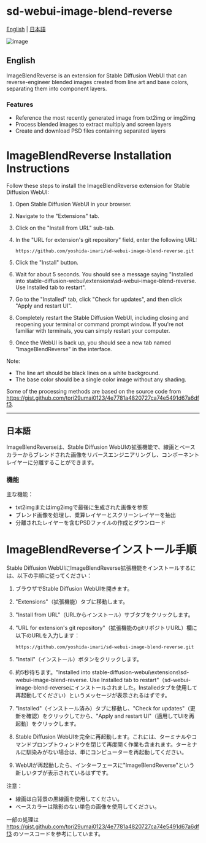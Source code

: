 # sd-webui-image-blend-reverse
[English](#english) | [日本語](#日本語)

![image](https://github.com/user-attachments/assets/7995cb80-d916-4663-a80c-12a8fa02af31)

## English

ImageBlendReverse is an extension for Stable Diffusion WebUI that can reverse-engineer blended images created from line art and base colors, separating them into component layers.

### Features

* Reference the most recently generated image from txt2img or img2img
* Process blended images to extract multiply and screen layers
* Create and download PSD files containing separated layers

# ImageBlendReverse Installation Instructions

Follow these steps to install the ImageBlendReverse extension for Stable Diffusion WebUI:

1. Open Stable Diffusion WebUI in your browser.

2. Navigate to the "Extensions" tab.

3. Click on the "Install from URL" sub-tab.

4. In the "URL for extension's git repository" field, enter the following URL:
   ```
   https://github.com/yoshida-imari/sd-webui-image-blend-reverse.git
   ```
5. Click the "Install" button.

6. Wait for about 5 seconds. You should see a message saying "Installed into stable-diffusion-webui\extensions\sd-webui-image-blend-reverse. Use Installed tab to restart".

7. Go to the "Installed" tab, click "Check for updates", and then click "Apply and restart UI".

8. Completely restart the Stable Diffusion WebUI, including closing and reopening your terminal or command prompt window. If you're not familiar with terminals, you can simply restart your computer.

9. Once the WebUI is back up, you should see a new tab named "ImageBlendReverse" in the interface.

Note:
- The line art should be black lines on a white background.
- The base color should be a single color image without any shading.

Some of the processing methods are based on the source code from https://gist.github.com/tori29umai0123/4e7781a4820727ca74e5491d67a6dff3.

---

## 日本語

ImageBlendReverseは、Stable Diffusion WebUIの拡張機能で、線画とベースカラーからブレンドされた画像をリバースエンジニアリングし、コンポーネントレイヤーに分離することができます。

### 機能

主な機能：
* txt2imgまたはimg2imgで最後に生成された画像を参照
* ブレンド画像を処理し、乗算レイヤーとスクリーンレイヤーを抽出
* 分離されたレイヤーを含むPSDファイルの作成とダウンロード


# ImageBlendReverseインストール手順

Stable Diffusion WebUIにImageBlendReverse拡張機能をインストールするには、以下の手順に従ってください：

1. ブラウザでStable Diffusion WebUIを開きます。

2. "Extensions"（拡張機能）タブに移動します。

3. "Install from URL"（URLからインストール）サブタブをクリックします。

4. "URL for extension's git repository"（拡張機能のgitリポジトリURL）欄に以下のURLを入力します：
   ```
   https://github.com/yoshida-imari/sd-webui-image-blend-reverse.git
   ```
5. "Install"（インストール）ボタンをクリックします。

6. 約5秒待ちます。"Installed into stable-diffusion-webui\extensions\sd-webui-image-blend-reverse. Use Installed tab to restart"（sd-webui-image-blend-reverseにインストールされました。Installedタブを使用して再起動してください）というメッセージが表示されるはずです。

7. "Installed"（インストール済み）タブに移動し、"Check for updates"（更新を確認）をクリックしてから、"Apply and restart UI"（適用してUIを再起動）をクリックします。

8. Stable Diffusion WebUIを完全に再起動します。これには、ターミナルやコマンドプロンプトウィンドウを閉じて再度開く作業も含まれます。ターミナルに馴染みがない場合は、単にコンピューターを再起動してください。

9. WebUIが再起動したら、インターフェースに"ImageBlendReverse"という新しいタブが表示されているはずです。

注意：
- 線画は白背景の黒線画を使用してください。
- ベースカラーは陰影のない単色の画像を使用してください。

一部の処理は https://gist.github.com/tori29umai0123/4e7781a4820727ca74e5491d67a6dff3 のソースコードを参考にしています。


